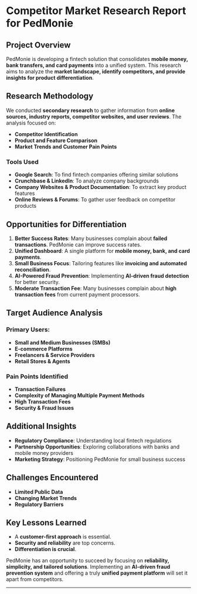 # Competitor Market Research Report for PedMonie

## Project Overview
PedMonie is developing a fintech solution that consolidates **mobile money, bank transfers, and card payments** into a unified system. This research aims to analyze the **market landscape, identify competitors, and provide insights for product differentiation**.

## Research Methodology
We conducted **secondary research** to gather information from **online sources, industry reports, competitor websites, and user reviews**. The analysis focused on:

- **Competitor Identification**
- **Product and Feature Comparison**
- **Market Trends and Customer Pain Points**

### Tools Used
- **Google Search**: To find fintech companies offering similar solutions
- **Crunchbase & LinkedIn**: To analyze company backgrounds
- **Company Websites & Product Documentation**: To extract key product features
- **Online Reviews & Forums**: To gather user feedback on competitor products

## Opportunities for Differentiation
1. **Better Success Rates**: Many businesses complain about **failed transactions**. PedMonie can improve success rates.
2. **Unified Dashboard**: A single platform for **mobile money, bank, and card payments**.
3. **Small Business Focus**: Tailoring features like **invoicing and automated reconciliation**.
4. **AI-Powered Fraud Prevention**: Implementing **AI-driven fraud detection** for better security.
5. **Moderate Transaction Fee**: Many businesses complain about **high transaction fees** from current payment processors.

## Target Audience Analysis
### Primary Users:
- **Small and Medium Businesses (SMBs)**
- **E-commerce Platforms**
- **Freelancers & Service Providers**
- **Retail Stores & Agents**

### Pain Points Identified
- **Transaction Failures**
- **Complexity of Managing Multiple Payment Methods**
- **High Transaction Fees**
- **Security & Fraud Issues**

## Additional Insights
- **Regulatory Compliance**: Understanding local fintech regulations
- **Partnership Opportunities**: Exploring collaborations with banks and mobile money providers
- **Marketing Strategy**: Positioning PedMonie for small business success

## Challenges Encountered
- **Limited Public Data**
- **Changing Market Trends**
- **Regulatory Barriers**

## Key Lessons Learned
- A **customer-first approach** is essential.
- **Security and reliability** are top concerns.
- **Differentiation is crucial**.

PedMonie has an opportunity to succeed by focusing on **reliability, simplicity, and tailored solutions**. Implementing an **AI-driven fraud prevention system** and offering a truly **unified payment platform** will set it apart from competitors.

---
